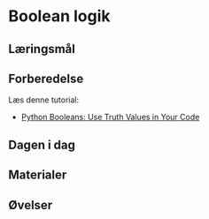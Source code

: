 # Boolean logik


## Læringsmål


## Forberedelse
Læs denne tutorial:

* [Python Booleans: Use Truth Values in Your Code](https://realpython.com/python-boolean/)


## Dagen i dag

## Materialer


## Øvelser

